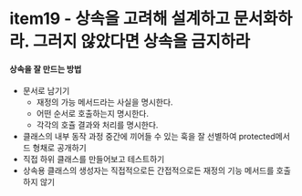# item19 - 상속을 고려해 설계하고 문서화하라. 그러지 않았다면 상속을 금지하라

#### 상속을 잘 만드는 방법

* 문서로 남기기
  * 재정의 가능 메서드라는 사실을 명시한다.
  * 어떤 순서로 호출하는지 명시한다.
  * 각각의 호츌 결과와 처리를 명시한다.
* 클래스의 내부 동작 과정 중간에 끼어들 수 있는 훅을 잘 선별하여 protected메서드 형채로 공개하기
* 직접 하위 클래스를 만들어보고 테스트하기
* 상속용 클래스의 생성자는 직접적으로든 간접적으로든 재정의 기능 메서드를 호출하지 않기